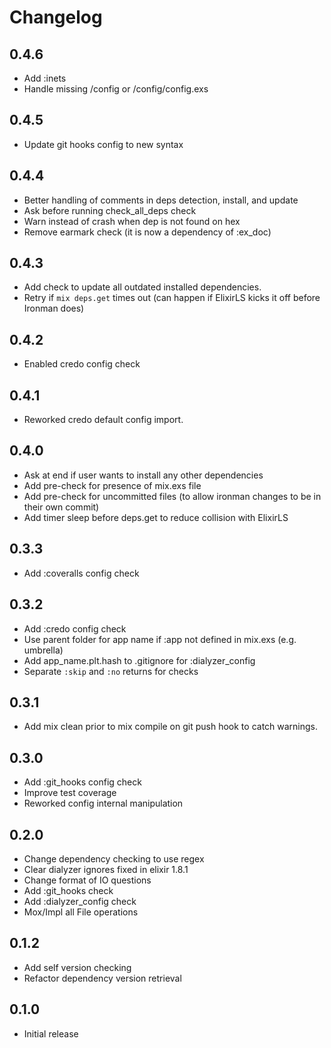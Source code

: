 # Changelog

## 0.4.6

- Add :inets
- Handle missing /config or /config/config.exs

## 0.4.5

- Update git hooks config to new syntax

## 0.4.4

- Better handling of comments in deps detection, install, and update
- Ask before running check_all_deps check
- Warn instead of crash when dep is not found on hex
- Remove earmark check (it is now a dependency of :ex_doc)

## 0.4.3

- Add check to update all outdated installed dependencies.
- Retry if `mix deps.get` times out (can happen if ElixirLS kicks it off before Ironman does)

## 0.4.2

- Enabled credo config check

## 0.4.1

- Reworked credo default config import.

## 0.4.0

- Ask at end if user wants to install any other dependencies
- Add pre-check for presence of mix.exs file
- Add pre-check for uncommitted files (to allow ironman changes to be in their own commit)
- Add timer sleep before deps.get to reduce collision with ElixirLS

## 0.3.3

- Add :coveralls config check

## 0.3.2

- Add :credo config check
- Use parent folder for app name if :app not defined in mix.exs (e.g. umbrella)
- Add app_name.plt.hash to .gitignore for :dialyzer_config
- Separate `:skip` and `:no` returns for checks

## 0.3.1

- Add mix clean prior to mix compile on git push hook to catch warnings.

## 0.3.0

- Add :git_hooks config check
- Improve test coverage
- Reworked config internal manipulation

## 0.2.0

- Change dependency checking to use regex
- Clear dialyzer ignores fixed in elixir 1.8.1
- Change format of IO questions
- Add :git_hooks check
- Add :dialyzer_config check
- Mox/Impl all File operations

## 0.1.2

- Add self version checking
- Refactor dependency version retrieval

## 0.1.0

- Initial release
